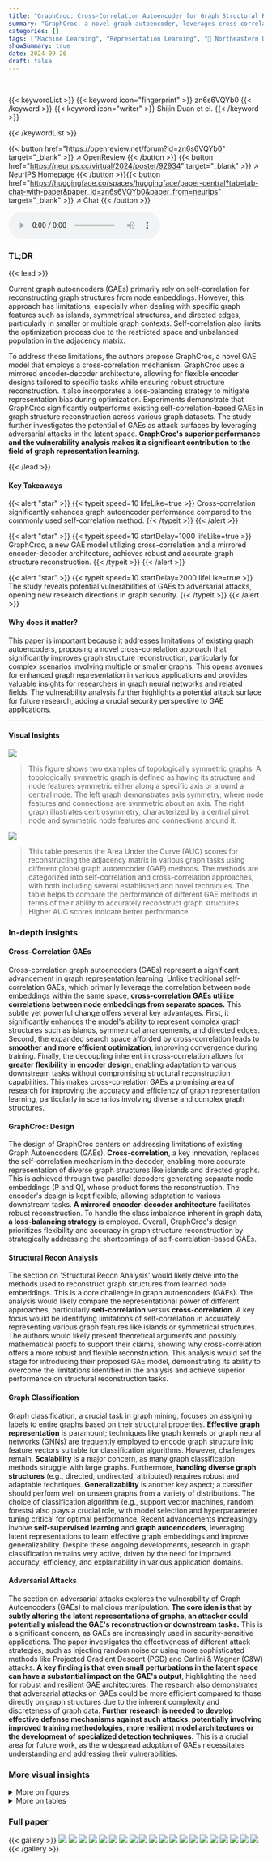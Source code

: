 ```yaml
---
title: "GraphCroc: Cross-Correlation Autoencoder for Graph Structural Reconstruction"
summary: "GraphCroc, a novel graph autoencoder, leverages cross-correlation to accurately reconstruct complex graph structures, outperforming self-correlation-based methods."
categories: []
tags: ["Machine Learning", "Representation Learning", "🏢 Northeastern University",]
showSummary: true
date: 2024-09-26
draft: false
---
```


<br>

{{< keywordList >}}
{{< keyword icon="fingerprint" >}} zn6s6VQYb0 {{< /keyword >}}
{{< keyword icon="writer" >}} Shijin Duan et el. {{< /keyword >}}
 
{{< /keywordList >}}

{{< button href="https://openreview.net/forum?id=zn6s6VQYb0" target="_blank" >}}
↗ OpenReview
{{< /button >}}
{{< button href="https://neurips.cc/virtual/2024/poster/92934" target="_blank" >}}
↗ NeurIPS Homepage
{{< /button >}}{{< button href="https://huggingface.co/spaces/huggingface/paper-central?tab=tab-chat-with-paper&paper_id=zn6s6VQYb0&paper_from=neurips" target="_blank" >}}
↗ Chat
{{< /button >}}



<audio controls>
    <source src="https://ai-paper-reviewer.com/zn6s6VQYb0/podcast.wav" type="audio/wav">
    Your browser does not support the audio element.
</audio>


### TL;DR


{{< lead >}}

Current graph autoencoders (GAEs) primarily rely on self-correlation for reconstructing graph structures from node embeddings. However, this approach has limitations, especially when dealing with specific graph features such as islands, symmetrical structures, and directed edges, particularly in smaller or multiple graph contexts.  Self-correlation also limits the optimization process due to the restricted space and unbalanced population in the adjacency matrix. 

To address these limitations, the authors propose GraphCroc, a novel GAE model that employs a cross-correlation mechanism. GraphCroc uses a mirrored encoder-decoder architecture, allowing for flexible encoder designs tailored to specific tasks while ensuring robust structure reconstruction.  It also incorporates a loss-balancing strategy to mitigate representation bias during optimization.  Experiments demonstrate that GraphCroc significantly outperforms existing self-correlation-based GAEs in graph structure reconstruction across various graph datasets. The study further investigates the potential of GAEs as attack surfaces by leveraging adversarial attacks in the latent space.  **GraphCroc's superior performance and the vulnerability analysis makes it a significant contribution to the field of graph representation learning.**

{{< /lead >}}


#### Key Takeaways

{{< alert "star" >}}
{{< typeit speed=10 lifeLike=true >}} Cross-correlation significantly enhances graph autoencoder performance compared to the commonly used self-correlation method. {{< /typeit >}}
{{< /alert >}}

{{< alert "star" >}}
{{< typeit speed=10 startDelay=1000 lifeLike=true >}} GraphCroc, a new GAE model utilizing cross-correlation and a mirrored encoder-decoder architecture, achieves robust and accurate graph structure reconstruction. {{< /typeit >}}
{{< /alert >}}

{{< alert "star" >}}
{{< typeit speed=10 startDelay=2000 lifeLike=true >}} The study reveals potential vulnerabilities of GAEs to adversarial attacks, opening new research directions in graph security. {{< /typeit >}}
{{< /alert >}}

#### Why does it matter?
This paper is important because it addresses limitations of existing graph autoencoders, proposing a novel cross-correlation approach that significantly improves graph structure reconstruction, particularly for complex scenarios involving multiple or smaller graphs. This opens avenues for enhanced graph representation in various applications and provides valuable insights for researchers in graph neural networks and related fields.  The vulnerability analysis further highlights a potential attack surface for future research, adding a crucial security perspective to GAE applications.

------
#### Visual Insights



![](https://ai-paper-reviewer.com/zn6s6VQYb0/figures_2_1.jpg)

> This figure shows two examples of topologically symmetric graphs.  A topologically symmetric graph is defined as having its structure and node features symmetric either along a specific axis or around a central node. The left graph demonstrates axis symmetry, where node features and connections are symmetric about an axis. The right graph illustrates centrosymmetry, characterized by a central pivot node and symmetric node features and connections around it.





![](https://ai-paper-reviewer.com/zn6s6VQYb0/tables_6_1.jpg)

> This table presents the Area Under the Curve (AUC) scores for reconstructing the adjacency matrix in various graph tasks using different global graph autoencoder (GAE) methods.  The methods are categorized into self-correlation and cross-correlation approaches, with both including several established and novel techniques.  The table helps to compare the performance of different GAE methods in terms of their ability to accurately reconstruct graph structures.  Higher AUC scores indicate better performance.





### In-depth insights


#### Cross-Correlation GAEs
Cross-correlation graph autoencoders (GAEs) represent a significant advancement in graph representation learning.  Unlike traditional self-correlation GAEs, which primarily leverage the correlation between node embeddings within the same space, **cross-correlation GAEs utilize correlations between node embeddings from separate spaces.** This subtle yet powerful change offers several key advantages. First, it significantly enhances the model's ability to represent complex graph structures such as islands, symmetrical arrangements, and directed edges. Second, the expanded search space afforded by cross-correlation leads to **smoother and more efficient optimization**, improving convergence during training.  Finally, the decoupling inherent in cross-correlation allows for **greater flexibility in encoder design**, enabling adaptation to various downstream tasks without compromising structural reconstruction capabilities.  This makes cross-correlation GAEs a promising area of research for improving the accuracy and efficiency of graph representation learning, particularly in scenarios involving diverse and complex graph structures.

#### GraphCroc: Design
The design of GraphCroc centers on addressing limitations of existing Graph Autoencoders (GAEs).  **Cross-correlation**, a key innovation, replaces the self-correlation mechanism in the decoder, enabling more accurate representation of diverse graph structures like islands and directed graphs.  This is achieved through two parallel decoders generating separate node embeddings (P and Q), whose product forms the reconstruction. The encoder's design is kept flexible, allowing adaptation to various downstream tasks.  **A mirrored encoder-decoder architecture**  facilitates robust reconstruction.  To handle the class imbalance inherent in graph data, **a loss-balancing strategy** is employed. Overall, GraphCroc's design prioritizes flexibility and accuracy in graph structure reconstruction by strategically addressing the shortcomings of self-correlation-based GAEs.

#### Structural Recon Analysis
The section on 'Structural Recon Analysis' would likely delve into the methods used to reconstruct graph structures from learned node embeddings.  This is a core challenge in graph autoencoders (GAEs). The analysis would likely compare the representational power of different approaches, particularly **self-correlation** versus **cross-correlation**.  A key focus would be identifying limitations of self-correlation in accurately representing various graph features like islands or symmetrical structures.  The authors would likely present theoretical arguments and possibly mathematical proofs to support their claims, showing why cross-correlation offers a more robust and flexible reconstruction. This analysis would set the stage for introducing their proposed GAE model, demonstrating its ability to overcome the limitations identified in the analysis and achieve superior performance on structural reconstruction tasks.

#### Graph Classification
Graph classification, a crucial task in graph mining, focuses on assigning labels to entire graphs based on their structural properties.  **Effective graph representation** is paramount; techniques like graph kernels or graph neural networks (GNNs) are frequently employed to encode graph structure into feature vectors suitable for classification algorithms.  However, challenges remain.  **Scalability** is a major concern, as many graph classification methods struggle with large graphs.  Furthermore, **handling diverse graph structures** (e.g., directed, undirected, attributed) requires robust and adaptable techniques.  **Generalizability** is another key aspect;  a classifier should perform well on unseen graphs from a variety of distributions. The choice of classification algorithm (e.g., support vector machines, random forests) also plays a crucial role, with model selection and hyperparameter tuning critical for optimal performance.  Recent advancements increasingly involve **self-supervised learning** and **graph autoencoders**, leveraging latent representations to learn effective graph embeddings and improve generalizability.  Despite these ongoing developments, research in graph classification remains very active, driven by the need for improved accuracy, efficiency, and explainability in various application domains.

#### Adversarial Attacks
The section on adversarial attacks explores the vulnerability of Graph Autoencoders (GAEs) to malicious manipulation.  **The core idea is that by subtly altering the latent representations of graphs, an attacker could potentially mislead the GAE's reconstruction or downstream tasks.** This is a significant concern, as GAEs are increasingly used in security-sensitive applications.  The paper investigates the effectiveness of different attack strategies, such as injecting random noise or using more sophisticated methods like Projected Gradient Descent (PGD) and Carlini & Wagner (C&W) attacks.  **A key finding is that even small perturbations in the latent space can have a substantial impact on the GAE's output**, highlighting the need for robust and resilient GAE architectures. The research also demonstrates that adversarial attacks on GAEs could be more efficient compared to those directly on graph structures due to the inherent complexity and discreteness of graph data. **Further research is needed to develop effective defense mechanisms against such attacks, potentially involving improved training methodologies, more resilient model architectures or the development of specialized detection techniques.** This is a crucial area for future work, as the widespread adoption of GAEs necessitates understanding and addressing their vulnerabilities.


### More visual insights

<details>
<summary>More on figures
</summary>


![](https://ai-paper-reviewer.com/zn6s6VQYb0/figures_4_1.jpg)

> This figure compares self-correlation and cross-correlation methods for graph autoencoder training on a subset of the PROTEINS dataset.  It visualizes the trajectory of node embeddings during training for both methods, showing that cross-correlation leads to a smoother and more efficient convergence.  The figure also shows the loss curves and the distribution of diagonal elements (representing self-loops) during training, further supporting the advantages of cross-correlation.


![](https://ai-paper-reviewer.com/zn6s6VQYb0/figures_5_1.jpg)

> This figure illustrates the architecture of the GraphCroc model, which is a new Graph Autoencoder (GAE). It consists of an encoder and two mirrored decoders that work in parallel. The encoder is a Graph Neural Network (GNN) that takes as input the graph's node features and adjacency matrix. It then processes the information through several layers of GCN (Graph Convolutional Network) and pooling operations. The output of the encoder is a latent representation of the graph. Each decoder takes the latent representation as input, along with the node features and adjacency matrix, and reconstructs the adjacency matrix using cross-correlation between node embeddings generated by two parallel GCN paths. The decoders have a U-net like structure, with skip connections between encoder and decoder layers to improve performance. In addition, layer normalization and skip connections are also used to enhance the model's performance. The figure also shows the GCN module, highlighting the key components such as layer normalization and skip connections.


![](https://ai-paper-reviewer.com/zn6s6VQYb0/figures_6_1.jpg)

> This figure displays the results of the Weisfeiler-Lehman (WL) test, a graph isomorphism test, performed on various Graph Autoencoder (GAE) methods for the IMDB-B dataset.  The WL-test assesses how well each GAE method reconstructs the graph structure.  The higher the bar, the better the reconstruction performance, indicating that GraphCroc (the orange bar) performs best at reconstructing graph structures compared to other methods.


![](https://ai-paper-reviewer.com/zn6s6VQYb0/figures_7_1.jpg)

> This figure visualizes the reconstruction of several graphs from different datasets (PROTEINS, IMDB-B, and COLLAB) by various graph autoencoder (GAE) models.  The 'Ground Truth' column shows the original graphs. The remaining columns show the reconstruction of the same graphs by GraphCroc and several other GAE methods (GAE, VGAE, EGNN, DIGAE).  The figure demonstrates the superior performance of GraphCroc in accurately reconstructing the graph structures compared to other methods.


![](https://ai-paper-reviewer.com/zn6s6VQYb0/figures_7_2.jpg)

> This figure compares the training process of self-correlation and cross-correlation methods on a subset of the PROTEINS dataset.  It shows the trajectories of node embeddings during training (using PCA for visualization), the BCE loss curves, and the distributions of diagonal elements (representing self- and cross-correlations) over iterations. The results highlight that cross-correlation leads to a smoother optimization process and better reconstruction results compared to self-correlation.


![](https://ai-paper-reviewer.com/zn6s6VQYb0/figures_15_1.jpg)

> This figure visualizes the reconstruction results of different graph autoencoder (GAE) models on three graph datasets: PROTEINS, IMDB-B, and COLLAB.  The 'Ground Truth' column shows the original graph structures. Subsequent columns display the reconstructed graphs generated by GraphCroc (the proposed model), GAE, VGAE, EGNN, and DiGAE. The figure highlights the differences in reconstruction accuracy between the various GAE models, demonstrating GraphCroc's superior performance in capturing the original graph structures.


![](https://ai-paper-reviewer.com/zn6s6VQYb0/figures_16_1.jpg)

> This figure shows the distribution of cosine similarity between the two node embeddings (P and Q) generated by the GraphCroc model's decoder for various graph datasets (COLLAB, IMDB-B, PPI, PROTEINS, QM9).  The x-axis represents the cosine similarity, ranging from -0.4 to 0.8, and the y-axis represents the frequency or count of cosine similarity values.  Each dataset's distribution is shown with a different color.  The low cosine similarity values across datasets indicate that the two embeddings are effectively kept independent, as intended by the GraphCroc's design which uses cross-correlation instead of self-correlation.


![](https://ai-paper-reviewer.com/zn6s6VQYb0/figures_17_1.jpg)

> This figure illustrates the architecture of GraphCroc, a graph autoencoder model.  It uses a U-Net-like structure with an encoder and a two-branched decoder. The encoder is a GNN (Graph Neural Network) that processes the graph structure and node features, outputting a latent representation. The decoder then uses this representation to reconstruct the adjacency matrix of the graph.  It's noteworthy that the decoder uses cross-correlation (instead of self-correlation) and is designed as a mirrored version of the encoder. This means that the decoder reverses the steps of the encoder, gradually reconstructing the graph structure from the compressed representation.  Skip connections and layer normalization are used to improve performance.


![](https://ai-paper-reviewer.com/zn6s6VQYb0/figures_18_1.jpg)

> This figure compares the training process of self-correlation and cross-correlation methods using the PROTEINS dataset.  Subfigures (a) and (b) show the trajectories of the first two node embeddings in a sample graph during training, visualizing the optimization process using PCA and smoothing.  (c) plots the binary cross-entropy (BCE) loss over training iterations, demonstrating faster convergence with cross-correlation.  (d) displays the distribution of diagonal elements (self-correlation and cross-correlation) over iterations, further highlighting the differences in optimization behavior.


![](https://ai-paper-reviewer.com/zn6s6VQYb0/figures_19_1.jpg)

> This figure compares the training process of self-correlation and cross-correlation methods on a subset of the PROTEINS dataset.  It visualizes the trajectory of node embeddings during training using PCA for dimensionality reduction, showing how cross-correlation leads to smoother and more efficient convergence.  The figure also displays the BCE loss and the distribution of diagonal elements (self-correlation vs. cross-correlation) over training iterations.


![](https://ai-paper-reviewer.com/zn6s6VQYb0/figures_19_2.jpg)

> This figure compares the training process of self-correlation and cross-correlation methods on a subset of the PROTEINS dataset.  It shows the trajectory of node embeddings during training, the BCE loss over iterations, and the distribution of diagonal elements (self-correlation vs. cross-correlation). The results suggest that cross-correlation leads to a smoother optimization process and better reconstruction.


![](https://ai-paper-reviewer.com/zn6s6VQYb0/figures_20_1.jpg)

> This figure visualizes the reconstruction results of different graph autoencoder models on three distinct graph datasets: PROTEINS, IMDB-B, and COLLAB.  Each row represents a different graph from the dataset. The 'Ground Truth' column shows the original graph structure.  The remaining columns display reconstructions generated by various models: GraphCroc (the proposed model), GAE, VGAE, EGNN, and DiGAE.  The visualization allows for a qualitative comparison of the different models' abilities to accurately reconstruct the graph structure, revealing the strengths and weaknesses of each approach in preserving the original connectivity patterns.


![](https://ai-paper-reviewer.com/zn6s6VQYb0/figures_20_2.jpg)

> This figure visualizes the graph reconstruction performance of various graph autoencoder (GAE) models on graphs with symmetric structures and no self-loops.  The 'Ground Truth' column shows the original graphs.  The 'GraphCroc' column demonstrates the reconstruction using the proposed GraphCroc model.  The remaining columns illustrate the reconstruction results of other GAE models, including GAE, VGAE, EGNN, and DiGAE. The visualization allows for a direct comparison of how accurately each model reconstructs the specific structural characteristics of these types of graphs.  It highlights the superior performance of GraphCroc in preserving the symmetric structure and the absence of self-loops, while other models struggle with this task, sometimes misrepresenting the graph significantly.


![](https://ai-paper-reviewer.com/zn6s6VQYb0/figures_21_1.jpg)

> This figure visualizes the reconstruction results of different graph autoencoder models on three different graph datasets (PROTEINS, IMDB-B, and COLLAB).  For each dataset, several example graphs are shown. The 'Ground Truth' column displays the original graph structure. The remaining columns showcase the reconstructed graphs produced by GraphCroc and other GAE methods (GAE, VGAE, EGNN, DIGAE).  The visualization allows for a qualitative comparison of the different models' ability to accurately reconstruct graph structures, revealing that GraphCroc generally performs better than other models at recovering the original graph structure.


![](https://ai-paper-reviewer.com/zn6s6VQYb0/figures_21_2.jpg)

> This figure visualizes the reconstruction results of different graph autoencoder models on three different graph datasets: PROTEINS, IMDB-B, and COLLAB.  Each row represents a different dataset, and each column represents a different model: Ground Truth, GraphCroc, GAE, VGAE, EGNN, and DiGAE.  The visualizations show the original graph structure (Ground Truth) and how each model reconstructs the graph from the node embeddings. The goal is to compare the accuracy and visual fidelity of the reconstructions across various models, especially highlighting the superior performance of GraphCroc.


</details>




<details>
<summary>More on tables
</summary>


![](https://ai-paper-reviewer.com/zn6s6VQYb0/tables_8_1.jpg)
> This table presents the results of graph classification experiments comparing GraphCroc with several other state-of-the-art GNN methods.  The table shows the accuracy of different models on three graph classification datasets (PROTEINS, IMDB-B, and COLLAB) using two training strategies: 10 epochs of fine-tuning and 100 epochs of training.  GraphCroc's encoder is used, followed by a 3-layer classifier.

![](https://ai-paper-reviewer.com/zn6s6VQYb0/tables_8_2.jpg)
> This table presents the Area Under the Curve (AUC) scores for reconstructing the adjacency matrix in various graph tasks using different Global Graph Autoencoder (GAE) methods.  It compares self-correlation based methods (naïve GAE, variational GAE, L2-norm EGNN, and GraphCroc with self-correlation) against cross-correlation based methods (DiGAE and GraphCroc with cross-correlation).  The best and second-best performing methods for each task are highlighted.

![](https://ai-paper-reviewer.com/zn6s6VQYb0/tables_15_1.jpg)
> This table presents the Area Under the Curve (AUC) scores achieved by two different graph autoencoder models, DiGAE and GraphCroc, in the task of reconstructing the adjacency matrices of directed graphs.  The results are broken down by dataset (Cora_ML with average node counts of 41 and 77, and CiteSeer with an average of 16 nodes).  The AUC score measures the model's ability to accurately predict the connections between nodes in the graph. Higher AUC scores indicate better performance.

![](https://ai-paper-reviewer.com/zn6s6VQYb0/tables_16_1.jpg)
> This table presents the Area Under the Curve (AUC) scores for reconstructing the adjacency matrix of various graphs using different Global Graph Autoencoder (GAE) methods.  It compares self-correlation methods (naïve GAE, variational GAE, L2-norm EGNN, and GraphCroc with self-correlation) against cross-correlation methods (DiGAE and GraphCroc with cross-correlation).  The best and second-best AUC scores for each dataset are highlighted.

![](https://ai-paper-reviewer.com/zn6s6VQYb0/tables_17_1.jpg)
> This table compares the performance of various Graph Autoencoder (GAE) models on the task of reconstructing the adjacency matrix of graphs.  It includes both self-correlation and cross-correlation based methods, showing the Area Under the Curve (AUC) score for each model on five different graph datasets (PROTEINS, IMDB-B, COLLAB, PPI, QM9).  The table highlights the superior performance of the proposed GraphCroc model, particularly when using the cross-correlation approach.

![](https://ai-paper-reviewer.com/zn6s6VQYb0/tables_18_1.jpg)
> This table presents the Area Under the Curve (AUC) scores achieved by various Graph Autoencoder (GAE) models in reconstructing the adjacency matrix of graphs.  The models are categorized into self-correlation and cross-correlation methods, with different decoding strategies used.  The table compares the performance of existing GAE models (naïve GAE, variational GAE, L2-norm EGNN) with the proposed GraphCroc model using both self-correlation and cross-correlation. The best and second-best AUC scores for each dataset are highlighted.

</details>




### Full paper

{{< gallery >}}
<img src="https://ai-paper-reviewer.com/zn6s6VQYb0/1.png" class="grid-w50 md:grid-w33 xl:grid-w25" />
<img src="https://ai-paper-reviewer.com/zn6s6VQYb0/2.png" class="grid-w50 md:grid-w33 xl:grid-w25" />
<img src="https://ai-paper-reviewer.com/zn6s6VQYb0/3.png" class="grid-w50 md:grid-w33 xl:grid-w25" />
<img src="https://ai-paper-reviewer.com/zn6s6VQYb0/4.png" class="grid-w50 md:grid-w33 xl:grid-w25" />
<img src="https://ai-paper-reviewer.com/zn6s6VQYb0/5.png" class="grid-w50 md:grid-w33 xl:grid-w25" />
<img src="https://ai-paper-reviewer.com/zn6s6VQYb0/6.png" class="grid-w50 md:grid-w33 xl:grid-w25" />
<img src="https://ai-paper-reviewer.com/zn6s6VQYb0/7.png" class="grid-w50 md:grid-w33 xl:grid-w25" />
<img src="https://ai-paper-reviewer.com/zn6s6VQYb0/8.png" class="grid-w50 md:grid-w33 xl:grid-w25" />
<img src="https://ai-paper-reviewer.com/zn6s6VQYb0/9.png" class="grid-w50 md:grid-w33 xl:grid-w25" />
<img src="https://ai-paper-reviewer.com/zn6s6VQYb0/10.png" class="grid-w50 md:grid-w33 xl:grid-w25" />
<img src="https://ai-paper-reviewer.com/zn6s6VQYb0/11.png" class="grid-w50 md:grid-w33 xl:grid-w25" />
<img src="https://ai-paper-reviewer.com/zn6s6VQYb0/12.png" class="grid-w50 md:grid-w33 xl:grid-w25" />
<img src="https://ai-paper-reviewer.com/zn6s6VQYb0/13.png" class="grid-w50 md:grid-w33 xl:grid-w25" />
<img src="https://ai-paper-reviewer.com/zn6s6VQYb0/14.png" class="grid-w50 md:grid-w33 xl:grid-w25" />
<img src="https://ai-paper-reviewer.com/zn6s6VQYb0/15.png" class="grid-w50 md:grid-w33 xl:grid-w25" />
<img src="https://ai-paper-reviewer.com/zn6s6VQYb0/16.png" class="grid-w50 md:grid-w33 xl:grid-w25" />
<img src="https://ai-paper-reviewer.com/zn6s6VQYb0/17.png" class="grid-w50 md:grid-w33 xl:grid-w25" />
<img src="https://ai-paper-reviewer.com/zn6s6VQYb0/18.png" class="grid-w50 md:grid-w33 xl:grid-w25" />
<img src="https://ai-paper-reviewer.com/zn6s6VQYb0/19.png" class="grid-w50 md:grid-w33 xl:grid-w25" />
<img src="https://ai-paper-reviewer.com/zn6s6VQYb0/20.png" class="grid-w50 md:grid-w33 xl:grid-w25" />
{{< /gallery >}}